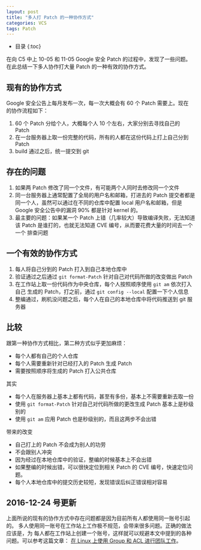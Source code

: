 ```yaml
---
layout: post
title: "多人打 Patch 的一种协作方式"
categories: VCS
tags: Patch
---
```


* 目录
{:toc}

在向 C5 中上 10-05 和 11-05 Google 安全 Patch 的过程中，发现了一些问题。
在此总结一下多人协作打大量 Patch 的一种有效的协作方式。




现有的协作方式
----
Google 安全公告上每月发布一次，每一次大概会有 60 个 Patch 需要上。现在
的协作流程如下：

1. 60 个 Patch 分给个人，大概每个人 10 个左右，大家分别去寻找自己的 Patch
2. 在一台服务器上取一份完整的代码，所有的人都在这份代码上打上自己分到 Patch
3. build 通过之后，统一提交到 git

存在的问题
----
1. 如果两 Patch 修改了同一个文件，有可能两个人同时去修改同一个文件
2. 同一台服务器上通常配置了全局的用户名和邮箱，打进去的 Patch 提交者都是
   同一个人，虽然可以通过在不同的仓库中配置 local 用户名和邮箱，但是 Google 
   安全公告中的漏洞 90% 都是针对 kernel 的。
3. 最主要的问题：如果某一个 Patch 上错（几率较大）导致编译失败，无法知道该
   Patch 是谁打的，也就无法知道 CVE 编号，从而要花费大量的时间去一个一个
   排查问题
   
一个有效的协作方式
----
1. 每人将自己分到的 Patch 打入到自己本地仓库中
2. 验证通过之后通过 `git format-Patch` 针对自己对代码所做的改变做出 Patch
3. 在工作站上取一份代码作为中央仓库，每个人按照顺序使用 `git am` 依次打入自己
   生成的 Patch，打之前，通过 `git config --local` 配置一下个人信息
4. 整编通过，刷机没问题之后，每个人在自己的本地仓库中将代码推送到 git 服务器

比较
----
跟第一种协作方式相比，第二种方式似乎更加麻烦：

+ 每个人都有自己的个人仓库
+ 每个人需要重新针对已经打入的 Patch 生成 Patch
+ 需要按照顺序将生成的 Patch 打入公共仓库

其实

+ 每个人在服务器上基本上都有代码，甚至有多份，基本上不需要重新去取一份
+ 使用 `git format-Patch` 针对自己对代码所做的更改生成 Patch 基本上是秒级别的
+ 使用 `git am` 应用 Patch 也是秒级别的，而且这两步不会出错

带来的改变

+ 自己打上的 Patch 不会成为别人的功劳
+ 不会跟别人冲突
+ 因为经过在本地仓库中的验证，整编的时候基本上不会出错
+ 如果整编的时候出错，可以很快定位到相关 Patch 的 CVE 编号，快速定位问题。
+ 每个人本地仓库中的提交历史较短，发现错误后纠正错误相对容易

2016-12-24 号更新
----
上面所说的现有的协作方式中存在问题都是因为目前所有人都使用同一账号引起的。
多人使用同一账号在工作站上工作极不规范，会带来很多问题。正确的做法应该是，为
每人都在工作站上创建一个账号，这样就可以规避本文中提到的各种问题。可以参考这篇文章：
[在 Linux 上使用 Group 和 ACL 进行团队工作](https://quanzhuo.github.io/2016/12/12/group-and-acl/)。
